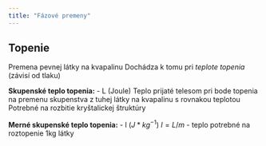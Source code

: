 ```yaml
---
title: "Fázové premeny"
---
```


## Topenie
Premena pevnej látky na kvapalinu
Dochádza k tomu pri *teplote topenia* (závisí od tlaku)

**Skupenské teplo topenia:** - L (Joule)
Teplo prijaté telesom pri bode topenia na premenu skupenstva z tuhej látky na kvapalinu s rovnakou teplotou
Potrebné na rozbitie kryštalickej štruktúry

**Merné skupenské teplo topenia:** - l ($J*kg^{-1}$)
$l=L/m$ - teplo potrebné na roztopenie 1kg látky